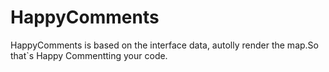 # HappyComments
HappyComments is based on the interface data, autolly render the map.So that`s Happy Commentting your code.
